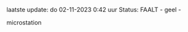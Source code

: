 laatste update: 
do 02-11-2023  0:42   uur 
Status: FAALT - geel - 
<div class="service Y">microstation</div>